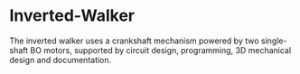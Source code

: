 # Inverted-Walker
The inverted walker uses a crankshaft mechanism powered by two single-shaft BO motors, supported by circuit design, programming, 3D mechanical design and documentation.
